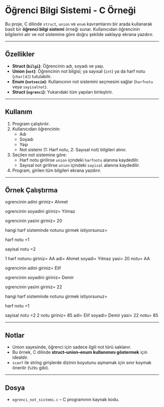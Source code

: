 # Öğrenci Bilgi Sistemi - C Örneği

Bu proje, C dilinde `struct`, `union` ve `enum` kavramlarını bir arada kullanarak basit bir **öğrenci bilgi sistemi** örneği sunar. Kullanıcıdan öğrencinin bilgilerini alır ve not sistemine göre doğru şekilde saklayıp ekrana yazdırır.

---

## Özellikler

- **Struct (`bilgi`)**: Öğrencinin adı, soyadı ve yaşı.  
- **Union (`not`)**: Öğrencinin not bilgisi; ya sayısal (`int`) ya da harf notu (`char[4]`) tutulabilir.  
- **Enum (`notsecim`)**: Kullanıcının not sistemini seçmesini sağlar (`harfnotu` veya `sayisalnot`).  
- **Struct (`ogrenci`)**: Yukarıdaki tüm yapıları birleştirir.

---

## Kullanım

1. Program çalıştırılır.
2. Kullanıcıdan öğrencinin:
   - Adı
   - Soyadı
   - Yaşı
   - Not sistemi (1: Harf notu, 2: Sayısal not) bilgileri alınır.
3. Seçilen not sistemine göre:
   - Harf notu girilirse `union` içindeki `harfnotu` alanına kaydedilir.
   - Sayısal not girilirse `union` içindeki `sayisal` alanına kaydedilir.
4. Program, girilen tüm bilgileri ekrana yazdırır.

---

## Örnek Çalıştırma

ogrencinin adini giriniz= Ahmet

ogrencinin soyadini giriniz= Yılmaz

ogrencinin yasini giriniz= 20

hangi harf sisteminde notunu girmek istiyorsunuz=

harf notu =1

sayisal notu =2

1
harf notunu giriniz= AA
adi= Ahmet
soyadi= Yılmaz
yasi= 20
notu= AA

ogrencinin adini giriniz= Elif

ogrencinin soyadini giriniz= Demir

ogrencinin yasini giriniz= 22

hangi harf sisteminde notunu girmek istiyorsunuz=

harf notu =1

sayisal notu =2
2
notu giriniz= 85
adi= Elif
soyadi= Demir
yasi= 22
notu= 85


---

## Notlar

- Union sayesinde, öğrenci için sadece ilgili not türü saklanır.  
- Bu örnek, C dilinde **struct–union–enum kullanımını göstermek** için idealdir.  
- `scanf` ile string girişlerde dizinin boyutunu aşmamak için sınır koymak önerilir (`%29s` gibi).

---

## Dosya

- `ogrenci_not_sistemi.c` – C programının kaynak kodu.


